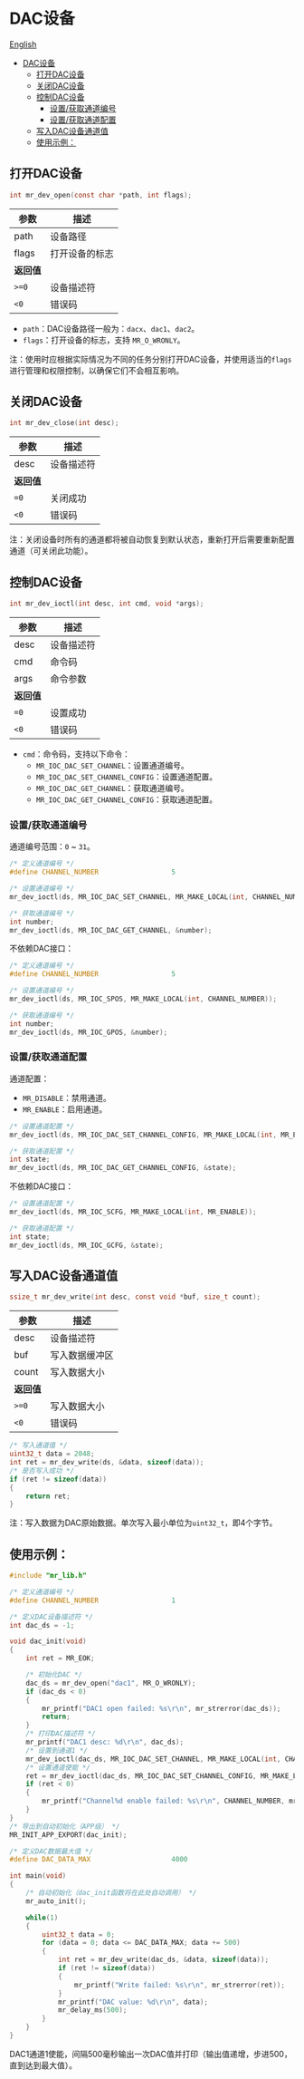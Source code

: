 # DAC设备

[English](dac_EN.md)

<!-- TOC -->
* [DAC设备](#dac设备)
  * [打开DAC设备](#打开dac设备)
  * [关闭DAC设备](#关闭dac设备)
  * [控制DAC设备](#控制dac设备)
    * [设置/获取通道编号](#设置获取通道编号)
    * [设置/获取通道配置](#设置获取通道配置)
  * [写入DAC设备通道值](#写入dac设备通道值)
  * [使用示例：](#使用示例)
<!-- TOC -->

## 打开DAC设备

```c
int mr_dev_open(const char *path, int flags);
```

| 参数       | 描述           |
| ---------- | -------------- |
| path       | 设备路径       |
| flags      | 打开设备的标志 |
| **返回值** |                |
| `>=0`      | 设备描述符     |
| `<0`       | 错误码         |

- `path`：DAC设备路径一般为：`dacx`、`dac1`、`dac2`。
- `flags`：打开设备的标志，支持 `MR_O_WRONLY`。

注：使用时应根据实际情况为不同的任务分别打开DAC设备，并使用适当的`flags`进行管理和权限控制，以确保它们不会相互影响。

## 关闭DAC设备

```c
int mr_dev_close(int desc);
```

| 参数       | 描述       |
| ---------- | ---------- |
| desc       | 设备描述符 |
| **返回值** |            |
| `=0`       | 关闭成功   |
| `<0`       | 错误码     |

注：关闭设备时所有的通道都将被自动恢复到默认状态，重新打开后需要重新配置通道（可关闭此功能）。

## 控制DAC设备

```c
int mr_dev_ioctl(int desc, int cmd, void *args);
```

| 参数       | 描述       |
| ---------- | ---------- |
| desc       | 设备描述符 |
| cmd        | 命令码     |
| args       | 命令参数   |
| **返回值** |            |
| `=0`       | 设置成功   |
| `<0`       | 错误码     |

- `cmd`：命令码，支持以下命令：
    - `MR_IOC_DAC_SET_CHANNEL`：设置通道编号。
    - `MR_IOC_DAC_SET_CHANNEL_CONFIG`：设置通道配置。
    - `MR_IOC_DAC_GET_CHANNEL`：获取通道编号。
    - `MR_IOC_DAC_GET_CHANNEL_CONFIG`：获取通道配置。

### 设置/获取通道编号

通道编号范围：`0` ~ `31`。

```c
/* 定义通道编号 */
#define CHANNEL_NUMBER                  5

/* 设置通道编号 */
mr_dev_ioctl(ds, MR_IOC_DAC_SET_CHANNEL, MR_MAKE_LOCAL(int, CHANNEL_NUMBER));

/* 获取通道编号 */
int number;
mr_dev_ioctl(ds, MR_IOC_DAC_GET_CHANNEL, &number);
```

不依赖DAC接口：

```c
/* 定义通道编号 */
#define CHANNEL_NUMBER                  5

/* 设置通道编号 */
mr_dev_ioctl(ds, MR_IOC_SPOS, MR_MAKE_LOCAL(int, CHANNEL_NUMBER));

/* 获取通道编号 */
int number;
mr_dev_ioctl(ds, MR_IOC_GPOS, &number);
```

### 设置/获取通道配置

通道配置：

- `MR_DISABLE`：禁用通道。
- `MR_ENABLE`：启用通道。

```c
/* 设置通道配置 */
mr_dev_ioctl(ds, MR_IOC_DAC_SET_CHANNEL_CONFIG, MR_MAKE_LOCAL(int, MR_ENABLE));

/* 获取通道配置 */
int state;
mr_dev_ioctl(ds, MR_IOC_DAC_GET_CHANNEL_CONFIG, &state);
```

不依赖DAC接口：

```c
/* 设置通道配置 */
mr_dev_ioctl(ds, MR_IOC_SCFG, MR_MAKE_LOCAL(int, MR_ENABLE));

/* 获取通道配置 */
int state;
mr_dev_ioctl(ds, MR_IOC_GCFG, &state);
```

## 写入DAC设备通道值

```c
ssize_t mr_dev_write(int desc, const void *buf, size_t count);
```

| 参数       | 描述           |
| ---------- | -------------- |
| desc       | 设备描述符     |
| buf        | 写入数据缓冲区 |
| count      | 写入数据大小   |
| **返回值** |                |
| `>=0`      | 写入数据大小   |
| `<0`       | 错误码         |

```c
/* 写入通道值 */
uint32_t data = 2048;
int ret = mr_dev_write(ds, &data, sizeof(data));
/* 是否写入成功 */
if (ret != sizeof(data))
{
    return ret;
}
```

注：写入数据为DAC原始数据。单次写入最小单位为`uint32_t`，即4个字节。

## 使用示例：

```c
#include "mr_lib.h"

/* 定义通道编号 */
#define CHANNEL_NUMBER                  1

/* 定义DAC设备描述符 */
int dac_ds = -1;

void dac_init(void)
{
    int ret = MR_EOK;

    /* 初始化DAC */
    dac_ds = mr_dev_open("dac1", MR_O_WRONLY);
    if (dac_ds < 0)
    {
        mr_printf("DAC1 open failed: %s\r\n", mr_strerror(dac_ds));
        return;
    }
    /* 打印DAC描述符 */
    mr_printf("DAC1 desc: %d\r\n", dac_ds);
    /* 设置到通道1 */
    mr_dev_ioctl(dac_ds, MR_IOC_DAC_SET_CHANNEL, MR_MAKE_LOCAL(int, CHANNEL_NUMBER));
    /* 设置通道使能 */
    ret = mr_dev_ioctl(dac_ds, MR_IOC_DAC_SET_CHANNEL_CONFIG, MR_MAKE_LOCAL(int, MR_ENABLE));
    if (ret < 0)
    {
        mr_printf("Channel%d enable failed: %s\r\n", CHANNEL_NUMBER, mr_strerror(ret));
    }
}
/* 导出到自动初始化（APP级） */
MR_INIT_APP_EXPORT(dac_init);

/* 定义DAC数据最大值 */
#define DAC_DATA_MAX                    4000

int main(void)
{
    /* 自动初始化（dac_init函数将在此处自动调用） */
    mr_auto_init();

    while(1)
    {
        uint32_t data = 0;
        for (data = 0; data <= DAC_DATA_MAX; data += 500)
        {
            int ret = mr_dev_write(dac_ds, &data, sizeof(data));
            if (ret != sizeof(data))
            {
                mr_printf("Write failed: %s\r\n", mr_strerror(ret));
            }
            mr_printf("DAC value: %d\r\n", data);
            mr_delay_ms(500);
        }
    }
}
```

DAC1通道1使能，间隔500毫秒输出一次DAC值并打印（输出值递增，步进500，直到达到最大值）。

